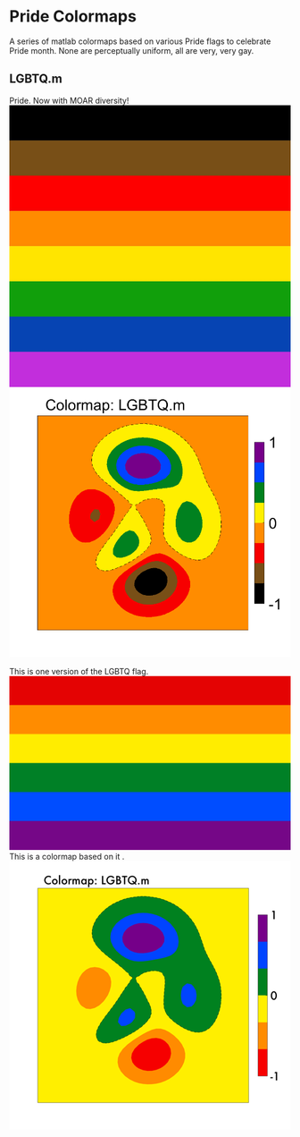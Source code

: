 # Pride Colormaps

A series of matlab colormaps based on various Pride flags to celebrate Pride month. None are perceptually uniform, all are very, very gay.

## LGBTQ.m

Pride. Now with MOAR diversity!
![alt text](https://github.com/rejectedbanana/Pride-colormaps/blob/master/Flag0.jpg )
![alt text](https://github.com/rejectedbanana/Pride-colormaps/blob/master/LGBTQ_colormap.png )

This is one version of the LGBTQ flag. 
![alt text](https://github.com/rejectedbanana/Pride-colormaps/blob/master/Gay_flag.svg)
This is a colormap based on it .
![alt text](https://github.com/rejectedbanana/Pride-colormaps/blob/master/CommonLGBTQColormap.png )


